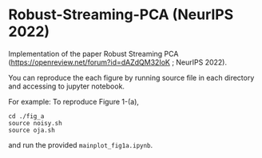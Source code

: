 # Robust-Streaming-PCA (NeurIPS 2022)

Implementation of the paper Robust Streaming PCA (https://openreview.net/forum?id=dAZdQM32IoK ; NeurIPS 2022).

You can reproduce the each figure by running source file in each directory and accessing to jupyter notebook.

For example: To reproduce Figure 1-(a),
```
cd ./fig_a
source noisy.sh
source oja.sh
```
and run the provided `mainplot_fig1a.ipynb`.

